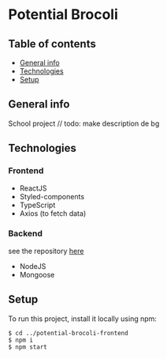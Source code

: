 # Potential Brocoli


## Table of contents
* [General info](#general-info)
* [Technologies](#technologies)
* [Setup](#setup)

## General info
School project
// todo: make description de bg
	
## Technologies
### Frontend
* ReactJS
* Styled-components
* TypeScript
* Axios (to fetch data)

### Backend
see the repository [here](/)
* NodeJS
* Mongoose

  
## Setup
To run this project, install it locally using npm:

```
$ cd ../potential-brocoli-frontend
$ npm i
$ npm start
```
